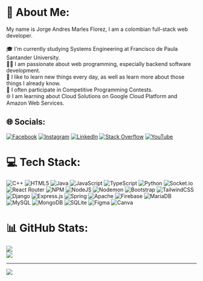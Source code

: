 # 💫 About Me:
My name is Jorge Andres Marles Florez, I am a colombian full-stack web developer.<br><br>🎓 I'm currently studying Systems Engineering at Francisco de Paula Santander University.<br>👨‍💻 I am passionate about web programming, especially backend software development.<br>🌱 I like to learn new things every day, as well as learn more about those things I already know.<br>🎈 I often participate in Competitive Programming Contests.<br>🌐 I am learning about Cloud Solutions on Google Cloud Platform and Amazon Web Services.


## 🌐 Socials:
[![Facebook](https://img.shields.io/badge/Facebook-%231877F2.svg?logo=Facebook&logoColor=white)](https://facebook.com/jorgeandres.marlesflorez) [![Instagram](https://img.shields.io/badge/Instagram-%23E4405F.svg?logo=Instagram&logoColor=white)](https://instagram.com/jamf1027) [![LinkedIn](https://img.shields.io/badge/LinkedIn-%230077B5.svg?logo=linkedin&logoColor=white)](https://linkedin.com/in/jorge-andres-marles-florez-a66708281) [![Stack Overflow](https://img.shields.io/badge/-Stackoverflow-FE7A16?logo=stack-overflow&logoColor=white)](https://stackoverflow.com/users/26470294) [![YouTube](https://img.shields.io/badge/YouTube-%23FF0000.svg?logo=YouTube&logoColor=white)](https://youtube.com/@jorgeandresmarlesflorez5185) 

# 💻 Tech Stack:
![C++](https://img.shields.io/badge/c++-%2300599C.svg?style=for-the-badge&logo=c%2B%2B&logoColor=white) ![HTML5](https://img.shields.io/badge/html5-%23E34F26.svg?style=for-the-badge&logo=html5&logoColor=white) ![Java](https://img.shields.io/badge/java-%23ED8B00.svg?style=for-the-badge&logo=openjdk&logoColor=white) ![JavaScript](https://img.shields.io/badge/javascript-%23323330.svg?style=for-the-badge&logo=javascript&logoColor=%23F7DF1E) ![TypeScript](https://img.shields.io/badge/typescript-%23007ACC.svg?style=for-the-badge&logo=typescript&logoColor=white) ![Python](https://img.shields.io/badge/python-3670A0?style=for-the-badge&logo=python&logoColor=ffdd54) ![Socket.io](https://img.shields.io/badge/Socket.io-black?style=for-the-badge&logo=socket.io&badgeColor=010101) ![React Router](https://img.shields.io/badge/React_Router-CA4245?style=for-the-badge&logo=react-router&logoColor=white) ![NPM](https://img.shields.io/badge/NPM-%23CB3837.svg?style=for-the-badge&logo=npm&logoColor=white) ![NodeJS](https://img.shields.io/badge/node.js-6DA55F?style=for-the-badge&logo=node.js&logoColor=white) ![Nodemon](https://img.shields.io/badge/NODEMON-%23323330.svg?style=for-the-badge&logo=nodemon&logoColor=%BBDEAD) ![Bootstrap](https://img.shields.io/badge/bootstrap-%238511FA.svg?style=for-the-badge&logo=bootstrap&logoColor=white) ![TailwindCSS](https://img.shields.io/badge/tailwindcss-%2338B2AC.svg?style=for-the-badge&logo=tailwind-css&logoColor=white) ![Django](https://img.shields.io/badge/django-%23092E20.svg?style=for-the-badge&logo=django&logoColor=white) ![Express.js](https://img.shields.io/badge/express.js-%23404d59.svg?style=for-the-badge&logo=express&logoColor=%2361DAFB) ![Spring](https://img.shields.io/badge/spring-%236DB33F.svg?style=for-the-badge&logo=spring&logoColor=white) ![Apache](https://img.shields.io/badge/apache-%23D42029.svg?style=for-the-badge&logo=apache&logoColor=white) ![Firebase](https://img.shields.io/badge/firebase-a08021?style=for-the-badge&logo=firebase&logoColor=ffcd34) ![MariaDB](https://img.shields.io/badge/MariaDB-003545?style=for-the-badge&logo=mariadb&logoColor=white) ![MySQL](https://img.shields.io/badge/mysql-4479A1.svg?style=for-the-badge&logo=mysql&logoColor=white) ![MongoDB](https://img.shields.io/badge/MongoDB-%234ea94b.svg?style=for-the-badge&logo=mongodb&logoColor=white) ![SQLite](https://img.shields.io/badge/sqlite-%2307405e.svg?style=for-the-badge&logo=sqlite&logoColor=white) ![Figma](https://img.shields.io/badge/figma-%23F24E1E.svg?style=for-the-badge&logo=figma&logoColor=white) ![Canva](https://img.shields.io/badge/Canva-%2300C4CC.svg?style=for-the-badge&logo=Canva&logoColor=white)
# 📊 GitHub Stats:
![](https://github-readme-streak-stats.herokuapp.com/?user=JorgeMarles&theme=radical&hide_border=false)<br/>
![](https://github-readme-stats.vercel.app/api/top-langs/?username=JorgeMarles&theme=radical&hide_border=false&include_all_commits=true&count_private=false&layout=compact)

---
[![](https://visitcount.itsvg.in/api?id=JorgeMarles&icon=0&color=0)](https://visitcount.itsvg.in)

<!-- Proudly created with GPRM ( https://gprm.itsvg.in ) -->
